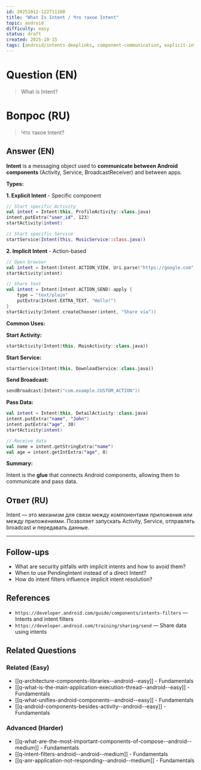 ```yaml
---
id: 20251012-122711160
title: "What Is Intent / Что такое Intent"
topic: android
difficulty: easy
status: draft
created: 2025-10-15
tags: [android/intents-deeplinks, component-communication, explicit-intent, implicit-intent, intent, intents-deeplinks, difficulty/easy]
---
```


# Question (EN)

> What is Intent?

# Вопрос (RU)

> Что такое Intent?

## Answer (EN)

**Intent** is a messaging object used to **communicate between Android components** (Activity, Service, BroadcastReceiver) and between apps.

**Types:**

**1. Explicit Intent** - Specific component

```kotlin
// Start specific Activity
val intent = Intent(this, ProfileActivity::class.java)
intent.putExtra("user_id", 123)
startActivity(intent)

// Start specific Service
startService(Intent(this, MusicService::class.java))
```

**2. Implicit Intent** - Action-based

```kotlin
// Open browser
val intent = Intent(Intent.ACTION_VIEW, Uri.parse("https://google.com"))
startActivity(intent)

// Share text
val intent = Intent(Intent.ACTION_SEND).apply {
    type = "text/plain"
    putExtra(Intent.EXTRA_TEXT, "Hello!")
}
startActivity(Intent.createChooser(intent, "Share via"))
```

**Common Uses:**

**Start Activity:**

```kotlin
startActivity(Intent(this, MainActivity::class.java))
```

**Start Service:**

```kotlin
startService(Intent(this, DownloadService::class.java))
```

**Send Broadcast:**

```kotlin
sendBroadcast(Intent("com.example.CUSTOM_ACTION"))
```

**Pass Data:**

```kotlin
val intent = Intent(this, DetailActivity::class.java)
intent.putExtra("name", "John")
intent.putExtra("age", 30)
startActivity(intent)

// Receive data
val name = intent.getStringExtra("name")
val age = intent.getIntExtra("age", 0)
```

**Summary:**

Intent is the **glue** that connects Android components, allowing them to communicate and pass data.

## Ответ (RU)

Intent — это механизм для связи между компонентами приложения или между приложениями. Позволяет запускать Activity, Service, отправлять broadcast и передавать данные.

---

## Follow-ups

-   What are security pitfalls with implicit intents and how to avoid them?
-   When to use PendingIntent instead of a direct Intent?
-   How do intent filters influence implicit intent resolution?

## References

-   `https://developer.android.com/guide/components/intents-filters` — Intents and intent filters
-   `https://developer.android.com/training/sharing/send` — Share data using intents

## Related Questions

### Related (Easy)

-   [[q-architecture-components-libraries--android--easy]] - Fundamentals
-   [[q-what-is-the-main-application-execution-thread--android--easy]] - Fundamentals
-   [[q-what-unifies-android-components--android--easy]] - Fundamentals
-   [[q-android-components-besides-activity--android--easy]] - Fundamentals

### Advanced (Harder)

-   [[q-what-are-the-most-important-components-of-compose--android--medium]] - Fundamentals
-   [[q-intent-filters-android--android--medium]] - Fundamentals
-   [[q-anr-application-not-responding--android--medium]] - Fundamentals
